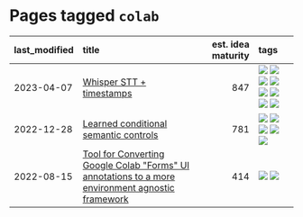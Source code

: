 # Pages tagged `colab`

|last_modified|title|est. idea maturity|tags
|:---|:---|---:|:---|
|2023-04-07|[Whisper STT + timestamps](../whisper-stt-plus-timestamps.md)|847|[![](https://img.shields.io/badge/tag-colab-0e5ec)](../tags/colab.md) [![](https://img.shields.io/badge/tag-dataset-b4243e)](../tags/dataset.md) [![](https://img.shields.io/badge/tag-experimental-6013c8)](../tags/experimental.md) [![](https://img.shields.io/badge/tag-meta-48fb29)](../tags/meta.md) [![](https://img.shields.io/badge/tag-prompting-d548d8)](../tags/prompting.md) [![](https://img.shields.io/badge/tag-publicgood-b25b5)](../tags/publicgood.md) [![](https://img.shields.io/badge/tag-stability-d5ffe)](../tags/stability.md) [![](https://img.shields.io/badge/tag-tooling-4db4d2)](../tags/tooling.md)|
|2022-12-28|[Learned conditional semantic controls](../learned-conditional-semantic-controls.md)|781|[![](https://img.shields.io/badge/tag-animation-c4fb38)](../tags/animation.md) [![](https://img.shields.io/badge/tag-colab-0e5ec)](../tags/colab.md) [![](https://img.shields.io/badge/tag-experimental-6013c8)](../tags/experimental.md) [![](https://img.shields.io/badge/tag-prompting-d548d8)](../tags/prompting.md) [![](https://img.shields.io/badge/tag-tooling-4db4d2)](../tags/tooling.md)|
|2022-08-15|[Tool for Converting Google Colab "Forms" UI annotations to a more environment agnostic framework](../colab-ui-converter.md)|414|[![](https://img.shields.io/badge/tag-colab-0e5ec)](../tags/colab.md) [![](https://img.shields.io/badge/tag-tooling-4db4d2)](../tags/tooling.md)|